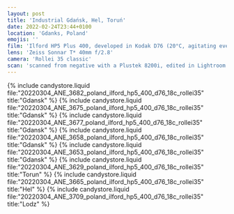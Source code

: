 ```yaml
---
layout: post
title: 'Industrial Gdańsk, Hel, Toruń'
date: 2022-02-24T23:44+0100
location: 'Gdanks, Poland'
emojis: ''
film: 'Ilford HP5 Plus 400, developed in Kodak D76 (20°C, agitating every 30 seconds for 7:30 min)'
lens: 'Zeiss Sonnar T* 40mm f/2.8'
camera: 'Rollei 35 classic'
scan: 'scanned from negative with a Plustek 8200i, edited in Lightroom'
---
```


{% include candystore.liquid file:"20220304_ANE_3682_poland_ilford_hp5_400_d76_18c_rollei35" title:"Gdansk" %}
{% include candystore.liquid file:"20220304_ANE_3675_poland_ilford_hp5_400_d76_18c_rollei35" title:"Gdansk" %}
{% include candystore.liquid file:"20220304_ANE_3677_poland_ilford_hp5_400_d76_18c_rollei35" title:"Gdansk" %}
{% include candystore.liquid file:"20220304_ANE_3658_poland_ilford_hp5_400_d76_18c_rollei35" title:"Gdansk" %}
{% include candystore.liquid file:"20220304_ANE_3653_poland_ilford_hp5_400_d76_18c_rollei35" title:"Gdansk" %}
{% include candystore.liquid file:"20220304_ANE_3629_poland_ilford_hp5_400_d76_18c_rollei35" title:"Torun" %}
{% include candystore.liquid file:"20220304_ANE_3665_poland_ilford_hp5_400_d76_18c_rollei35" title:"Hel" %}
{% include candystore.liquid file:"20220304_ANE_3709_poland_ilford_hp5_400_d76_18c_rollei35" title:"Lodz" %}
